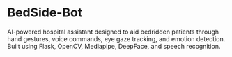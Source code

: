 # BedSide-Bot
AI-powered hospital assistant designed to aid bedridden patients through hand gestures, voice commands, eye gaze tracking, and emotion detection. Built using Flask, OpenCV, Mediapipe, DeepFace, and speech recognition.
